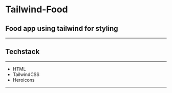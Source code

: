 # Tailwind-Food

## **Food app using tailwind for styling**

---

## Techstack

---

- HTML
- TailwindCSS
- Heroicons

---
